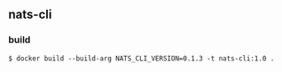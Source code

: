 ## nats-cli


### build

```console
$ docker build --build-arg NATS_CLI_VERSION=0.1.3 -t nats-cli:1.0 .
```

